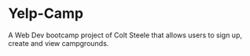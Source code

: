 # Yelp-Camp
A Web Dev bootcamp project of Colt Steele that allows users to sign up, create and view campgrounds.

